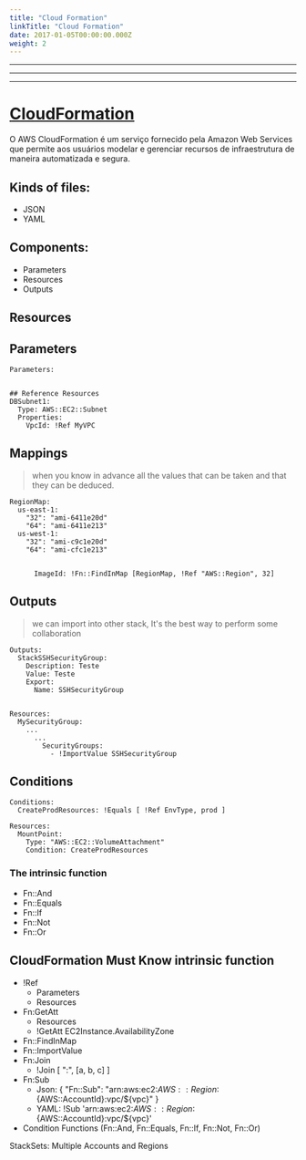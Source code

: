 ```yaml
---
title: "Cloud Formation"
linkTitle: "Cloud Formation"
date: 2017-01-05T00:00:00.000Z
weight: 2
---
```


---------------
---------------
---------------

# [CloudFormation](https://docs.aws.amazon.com/AWSCloudFormation/latest/APIReference/Welcome.html)
O AWS CloudFormation é um serviço fornecido pela Amazon Web Services que permite aos usuários modelar e gerenciar recursos de infraestrutura de maneira automatizada e segura.

## Kinds of files:
- JSON
- YAML

## Components:
- Parameters
- Resources
- Outputs

## Resources

## Parameters

```
Parameters:
  

## Reference Resources
DBSubnet1:
  Type: AWS::EC2::Subnet
  Properties:
    VpcId: !Ref MyVPC
```    


## Mappings

>when you know in advance all the values that can be taken and that they can be deduced.

```
RegionMap:
  us-east-1:
    "32": "ami-6411e20d"
    "64": "ami-6411e213"
  us-west-1:
    "32": "ami-c9c1e20d"
    "64": "ami-cfc1e213"


      ImageId: !Fn::FindInMap [RegionMap, !Ref "AWS::Region", 32]
```

## Outputs
>we can import into other stack, It's the best way to perform some collaboration
```
Outputs:
  StackSSHSecurityGroup:
    Description: Teste
    Value: Teste
    Export:
      Name: SSHSecurityGroup


Resources:
  MySecurityGroup:
    ...
      ...
        SecurityGroups:
          - !ImportValue SSHSecurityGroup   
```

## Conditions
```
Conditions:
  CreateProdResources: !Equals [ !Ref EnvType, prod ]

Resources:
  MountPoint:
    Type: "AWS::EC2::VolumeAttachment"  
    Condition: CreateProdResources
```

### The intrinsic function
- Fn::And
- Fn::Equals
- Fn::If
- Fn::Not
- Fn::Or

## CloudFormation Must Know intrinsic function
- !Ref
    - Parameters
    - Resources
- Fn:GetAtt
    - Resources
    - !GetAtt EC2Instance.AvailabilityZone
- Fn::FindInMap
- Fn::ImportValue
- Fn:Join
    - !Join [ ":", [a, b, c] ]
- Fn:Sub
  - Json: { "Fn::Sub": "arn:aws:ec2:${AWS::Region}:${AWS::AccountId}:vpc/${vpc}" }
  - YAML: !Sub 'arn:aws:ec2:${AWS::Region}:${AWS::AccountId}:vpc/${vpc}'
- Condition Functions (Fn::And, Fn::Equals, Fn::If, Fn::Not, Fn::Or)


StackSets: Multiple Accounts and Regions
